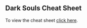## Dark Souls Cheat Sheet

To view the cheat sheet [click here](https://smcnabb.github.io/dark-souls-cheat-sheet/).
